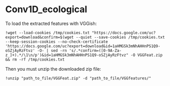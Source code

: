 # Conv1D_ecological

To load the extracted features with VGGish:

`!wget --load-cookies /tmp/cookies.txt "https://docs.google.com/uc?export=download&confirm=$(wget --quiet --save-cookies /tmp/cookies.txt --keep-session-cookies --no-check-certificate 'https://docs.google.com/uc?export=download&id=1aHMGSk3mNhAHHnPS1Q9-oSZjAyRzFtvz' -O- | sed -rn 's/.*confirm=([0-9A-Za-z_]+).*/\1\n/p')&id=1aHMGSk3mNhAHHnPS1Q9-oSZjAyRzFtvz" -O VGGFeat.zip && rm -rf /tmp/cookies.txt`

Then you must unzip the downloaded zip file:

`!unzip "path_to_file/VGGFeat.zip" -d "path_to_file/VGGfeatures/"`
